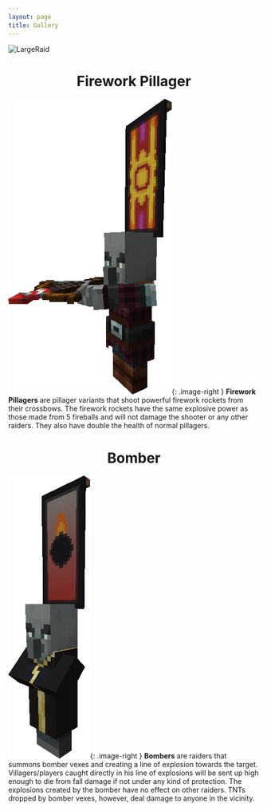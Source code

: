 ```yaml
---
layout: page
title: Gallery
---
```


![LargeRaid](assets/images/largeraid.gif)

<center><h1 style="font-weight: bold">Firework Pillager</h1></center>

![Image](./assets/images/firework_pillager.png){: .image-right } **Firework Pillagers** are pillager variants that shoot powerful firework rockets from their crossbows. The firework rockets have the same explosive power as those made from 5 fireballs and will not damage the shooter or any other raiders. They also have double the health of normal pillagers.

<center><h1 style="font-weight: bold">Bomber</h1></center>

![Image](./assets/images/bomber.png){: .image-right } **Bombers** are raiders that summons bomber vexes and creating a line of explosion towards the target. Villagers/players caught directly in his line of explosions will be sent up high enough to die from fall damage if not under any kind of protection. The explosions created by the bomber have no effect on other raiders. TNTs dropped by bomber vexes, however, deal damage to anyone in the vicinity.

<style type="text/css">
    .image-right {
        display: block;
        margin: auto;
        height: 300px;
    }
</style>